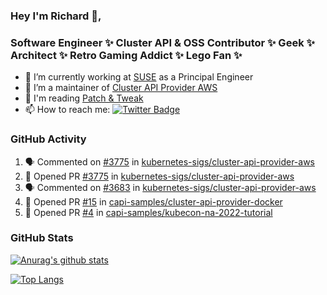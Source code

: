 ### Hey I'm Richard 👋, 

<h3 align="left">Software Engineer ✨ Cluster API & OSS Contributor ✨ Geek ✨ Architect ✨ Retro Gaming Addict ✨ Lego Fan ✨</h3>

- 🔭 I’m currently working at [SUSE](https://www.suse.com/) as a Principal Engineer
- 👯 I’m a maintainer of [Cluster API Provider AWS](https://github.com/kubernetes-sigs/cluster-api-provider-aws)
- 💬 I'm reading [Patch & Tweak](https://bjooks.com/products/patch-tweak-exploring-modular-synthesis)
- 📫 How to reach me: [![Twitter Badge](https://img.shields.io/badge/-@fruit_case-00acee?style=flat&logo=Twitter&logoColor=white)](https://twitter.com/intent/follow?screen_name=fruit_case "Follow on Twitter")

### GitHub Activity 

<!--START_SECTION:activity-->
1. 🗣 Commented on [#3775](https://github.com/kubernetes-sigs/cluster-api-provider-aws/issues/3775) in [kubernetes-sigs/cluster-api-provider-aws](https://github.com/kubernetes-sigs/cluster-api-provider-aws)
2. 💪 Opened PR [#3775](https://github.com/kubernetes-sigs/cluster-api-provider-aws/pull/3775) in [kubernetes-sigs/cluster-api-provider-aws](https://github.com/kubernetes-sigs/cluster-api-provider-aws)
3. 🗣 Commented on [#3683](https://github.com/kubernetes-sigs/cluster-api-provider-aws/issues/3683) in [kubernetes-sigs/cluster-api-provider-aws](https://github.com/kubernetes-sigs/cluster-api-provider-aws)
4. 💪 Opened PR [#15](https://github.com/capi-samples/cluster-api-provider-docker/pull/15) in [capi-samples/cluster-api-provider-docker](https://github.com/capi-samples/cluster-api-provider-docker)
5. 💪 Opened PR [#4](https://github.com/capi-samples/kubecon-na-2022-tutorial/pull/4) in [capi-samples/kubecon-na-2022-tutorial](https://github.com/capi-samples/kubecon-na-2022-tutorial)
<!--END_SECTION:activity-->

### GitHub Stats

[![Anurag's github stats](https://github-readme-stats.vercel.app/api?username=richardcase&count_private=true&show_icons=true)](https://github.com/anuraghazra/github-readme-stats)

[![Top Langs](https://github-readme-stats.vercel.app/api/top-langs/?username=richardcase&hide=html&layout=compact)](https://github.com/anuraghazra/github-readme-stats)
